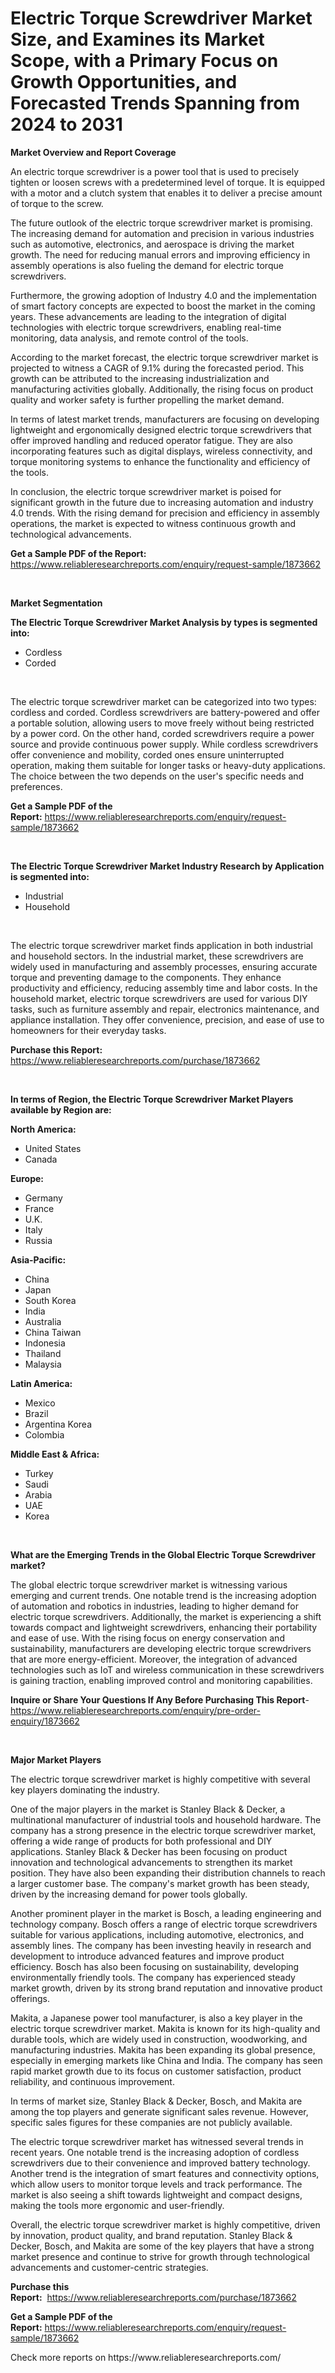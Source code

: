 <p><h1>Electric Torque Screwdriver Market Size, and Examines its Market Scope, with a Primary Focus on Growth Opportunities, and Forecasted Trends Spanning from 2024 to 2031</h1></p><p><strong>Market Overview and Report Coverage</strong></p>
<p><p>An electric torque screwdriver is a power tool that is used to precisely tighten or loosen screws with a predetermined level of torque. It is equipped with a motor and a clutch system that enables it to deliver a precise amount of torque to the screw.</p><p>The future outlook of the electric torque screwdriver market is promising. The increasing demand for automation and precision in various industries such as automotive, electronics, and aerospace is driving the market growth. The need for reducing manual errors and improving efficiency in assembly operations is also fueling the demand for electric torque screwdrivers.</p><p>Furthermore, the growing adoption of Industry 4.0 and the implementation of smart factory concepts are expected to boost the market in the coming years. These advancements are leading to the integration of digital technologies with electric torque screwdrivers, enabling real-time monitoring, data analysis, and remote control of the tools.</p><p>According to the market forecast, the electric torque screwdriver market is projected to witness a CAGR of 9.1% during the forecasted period. This growth can be attributed to the increasing industrialization and manufacturing activities globally. Additionally, the rising focus on product quality and worker safety is further propelling the market demand.</p><p>In terms of latest market trends, manufacturers are focusing on developing lightweight and ergonomically designed electric torque screwdrivers that offer improved handling and reduced operator fatigue. They are also incorporating features such as digital displays, wireless connectivity, and torque monitoring systems to enhance the functionality and efficiency of the tools.</p><p>In conclusion, the electric torque screwdriver market is poised for significant growth in the future due to increasing automation and industry 4.0 trends. With the rising demand for precision and efficiency in assembly operations, the market is expected to witness continuous growth and technological advancements.</p></p>
<p><strong>Get a Sample PDF of the Report:</strong> <a href="https://www.reliableresearchreports.com/enquiry/request-sample/1873662">https://www.reliableresearchreports.com/enquiry/request-sample/1873662</a></p>
<p>&nbsp;</p>
<p><strong>Market Segmentation</strong></p>
<p><strong>The Electric Torque Screwdriver Market Analysis by types is segmented into:</strong></p>
<p><ul><li>Cordless</li><li>Corded</li></ul></p>
<p>&nbsp;</p>
<p><p>The electric torque screwdriver market can be categorized into two types: cordless and corded. Cordless screwdrivers are battery-powered and offer a portable solution, allowing users to move freely without being restricted by a power cord. On the other hand, corded screwdrivers require a power source and provide continuous power supply. While cordless screwdrivers offer convenience and mobility, corded ones ensure uninterrupted operation, making them suitable for longer tasks or heavy-duty applications. The choice between the two depends on the user's specific needs and preferences.</p></p>
<p><strong>Get a Sample PDF of the Report:</strong>&nbsp;<a href="https://www.reliableresearchreports.com/enquiry/request-sample/1873662">https://www.reliableresearchreports.com/enquiry/request-sample/1873662</a></p>
<p>&nbsp;</p>
<p><strong>The Electric Torque Screwdriver Market Industry Research by Application is segmented into:</strong></p>
<p><ul><li>Industrial</li><li>Household</li></ul></p>
<p>&nbsp;</p>
<p><p>The electric torque screwdriver market finds application in both industrial and household sectors. In the industrial market, these screwdrivers are widely used in manufacturing and assembly processes, ensuring accurate torque and preventing damage to the components. They enhance productivity and efficiency, reducing assembly time and labor costs. In the household market, electric torque screwdrivers are used for various DIY tasks, such as furniture assembly and repair, electronics maintenance, and appliance installation. They offer convenience, precision, and ease of use to homeowners for their everyday tasks.</p></p>
<p><strong>Purchase this Report:</strong>&nbsp; <a href="https://www.reliableresearchreports.com/purchase/1873662">https://www.reliableresearchreports.com/purchase/1873662</a></p>
<p>&nbsp;</p>
<p><strong>In terms of Region, the Electric Torque Screwdriver Market Players available by Region are:</strong></p>
<p>
    <p> <strong> North America: </strong>
        <ul>
            <li>United States</li>
            <li>Canada</li>
        </ul>
        </p> 
    <p> <strong> Europe: </strong>
        <ul>
            <li>Germany</li>
            <li>France</li>
            <li>U.K.</li>
            <li>Italy</li>
            <li>Russia</li>
        </ul>
        </p> 
    <p> <strong> Asia-Pacific: </strong>
        <ul>
            <li>China</li>
            <li>Japan</li>
            <li>South Korea</li>
            <li>India</li>
            <li>Australia</li>
            <li>China Taiwan</li>
            <li>Indonesia</li>
            <li>Thailand</li>
            <li>Malaysia</li>
        </ul>
        </p> 
    <p> <strong> Latin America: </strong>
        <ul>
            <li>Mexico</li>
            <li>Brazil</li>
            <li>Argentina Korea</li>
            <li>Colombia</li>
        </ul>
        </p> 
    <p> <strong> Middle East & Africa: </strong>
        <ul>
            <li>Turkey</li>
            <li>Saudi</li>
            <li>Arabia</li>
            <li>UAE</li>
            <li>Korea</li>
        </ul>
    </p>
    </p>
<p>&nbsp;</p>
<p><strong>What are the Emerging Trends in the Global Electric Torque Screwdriver market?</strong></p>
<p><p>The global electric torque screwdriver market is witnessing various emerging and current trends. One notable trend is the increasing adoption of automation and robotics in industries, leading to higher demand for electric torque screwdrivers. Additionally, the market is experiencing a shift towards compact and lightweight screwdrivers, enhancing their portability and ease of use. With the rising focus on energy conservation and sustainability, manufacturers are developing electric torque screwdrivers that are more energy-efficient. Moreover, the integration of advanced technologies such as IoT and wireless communication in these screwdrivers is gaining traction, enabling improved control and monitoring capabilities.</p></p>
<p><strong>Inquire or Share Your Questions If Any Before Purchasing This Report</strong>- <a href="https://www.reliableresearchreports.com/enquiry/pre-order-enquiry/1873662">https://www.reliableresearchreports.com/enquiry/pre-order-enquiry/1873662</a></p>
<p>&nbsp;</p>
<p><strong>Major Market Players</strong></p>
<p><p>The electric torque screwdriver market is highly competitive with several key players dominating the industry. </p><p>One of the major players in the market is Stanley Black & Decker, a multinational manufacturer of industrial tools and household hardware. The company has a strong presence in the electric torque screwdriver market, offering a wide range of products for both professional and DIY applications. Stanley Black & Decker has been focusing on product innovation and technological advancements to strengthen its market position. They have also been expanding their distribution channels to reach a larger customer base. The company's market growth has been steady, driven by the increasing demand for power tools globally.</p><p>Another prominent player in the market is Bosch, a leading engineering and technology company. Bosch offers a range of electric torque screwdrivers suitable for various applications, including automotive, electronics, and assembly lines. The company has been investing heavily in research and development to introduce advanced features and improve product efficiency. Bosch has also been focusing on sustainability, developing environmentally friendly tools. The company has experienced steady market growth, driven by its strong brand reputation and innovative product offerings.</p><p>Makita, a Japanese power tool manufacturer, is also a key player in the electric torque screwdriver market. Makita is known for its high-quality and durable tools, which are widely used in construction, woodworking, and manufacturing industries. Makita has been expanding its global presence, especially in emerging markets like China and India. The company has seen rapid market growth due to its focus on customer satisfaction, product reliability, and continuous improvement.</p><p>In terms of market size, Stanley Black & Decker, Bosch, and Makita are among the top players and generate significant sales revenue. However, specific sales figures for these companies are not publicly available.</p><p>The electric torque screwdriver market has witnessed several trends in recent years. One notable trend is the increasing adoption of cordless screwdrivers due to their convenience and improved battery technology. Another trend is the integration of smart features and connectivity options, which allow users to monitor torque levels and track performance. The market is also seeing a shift towards lightweight and compact designs, making the tools more ergonomic and user-friendly.</p><p>Overall, the electric torque screwdriver market is highly competitive, driven by innovation, product quality, and brand reputation. Stanley Black & Decker, Bosch, and Makita are some of the key players that have a strong market presence and continue to strive for growth through technological advancements and customer-centric strategies.</p></p>
<p><strong>Purchase this Report:</strong>&nbsp;&nbsp;<a href="https://www.reliableresearchreports.com/purchase/1873662">https://www.reliableresearchreports.com/purchase/1873662</a></p>
<p></p>
<p><strong>Get a Sample PDF of the Report:</strong>&nbsp;<a href="https://www.reliableresearchreports.com/enquiry/request-sample/1873662">https://www.reliableresearchreports.com/enquiry/request-sample/1873662</a></p>
<p>Check more reports on https://www.reliableresearchreports.com/</p>